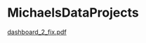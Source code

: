# MichaelsDataProjects

[dashboard_2_fix.pdf](https://github.com/user-attachments/files/19566188/dashboard_2_fix.pdf)
